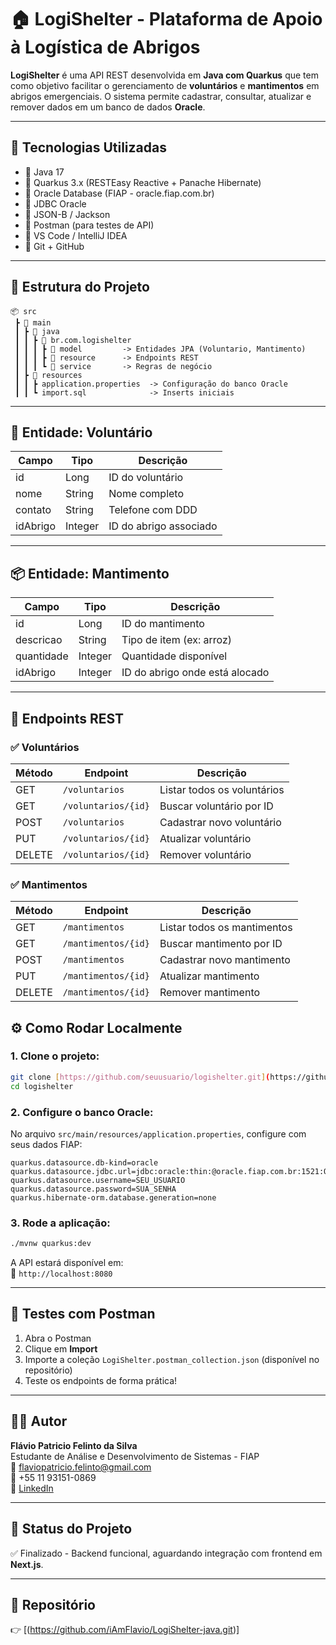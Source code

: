 # 🏠 LogiShelter - Plataforma de Apoio à Logística de Abrigos

**LogiShelter** é uma API REST desenvolvida em **Java com Quarkus** que tem como objetivo facilitar o gerenciamento de **voluntários** e **mantimentos** em abrigos emergenciais. O sistema permite cadastrar, consultar, atualizar e remover dados em um banco de dados **Oracle**.

---

## 🧪 Tecnologias Utilizadas

- 🔸 Java 17  
- 🔸 Quarkus 3.x (RESTEasy Reactive + Panache Hibernate)  
- 🔸 Oracle Database (FIAP - oracle.fiap.com.br)  
- 🔸 JDBC Oracle  
- 🔸 JSON-B / Jackson  
- 🔸 Postman (para testes de API)  
- 🔸 VS Code / IntelliJ IDEA  
- 🔸 Git + GitHub  

---

## 📁 Estrutura do Projeto

```
📦 src
 ┣ 📂 main
 ┃ ┣ 📂 java
 ┃ ┃ ┣ 📂 br.com.logishelter
 ┃ ┃ ┃ ┣ 📂 model         -> Entidades JPA (Voluntario, Mantimento)
 ┃ ┃ ┃ ┣ 📂 resource      -> Endpoints REST
 ┃ ┃ ┃ ┗ 📂 service       -> Regras de negócio
 ┃ ┣ 📂 resources
 ┃ ┃ ┣ application.properties  -> Configuração do banco Oracle
 ┃ ┃ ┗ import.sql              -> Inserts iniciais
```

---

## 🧍 Entidade: Voluntário

| Campo        | Tipo    | Descrição                  |
|--------------|---------|----------------------------|
| id           | Long    | ID do voluntário           |
| nome         | String  | Nome completo              |
| contato      | String  | Telefone com DDD           |
| idAbrigo     | Integer | ID do abrigo associado     |

---

## 📦 Entidade: Mantimento

| Campo        | Tipo    | Descrição                     |
|--------------|---------|-------------------------------|
| id           | Long    | ID do mantimento              |
| descricao    | String  | Tipo de item (ex: arroz)      |
| quantidade   | Integer | Quantidade disponível         |
| idAbrigo     | Integer | ID do abrigo onde está alocado|

---

## 🔁 Endpoints REST

### ✅ Voluntários

| Método | Endpoint                | Descrição                 |
|--------|-------------------------|---------------------------|
| GET    | `/voluntarios`          | Listar todos os voluntários |
| GET    | `/voluntarios/{id}`     | Buscar voluntário por ID    |
| POST   | `/voluntarios`          | Cadastrar novo voluntário   |
| PUT    | `/voluntarios/{id}`     | Atualizar voluntário        |
| DELETE | `/voluntarios/{id}`     | Remover voluntário          |

### ✅ Mantimentos

| Método | Endpoint                | Descrição                   |
|--------|-------------------------|-----------------------------|
| GET    | `/mantimentos`          | Listar todos os mantimentos |
| GET    | `/mantimentos/{id}`     | Buscar mantimento por ID    |
| POST   | `/mantimentos`          | Cadastrar novo mantimento   |
| PUT    | `/mantimentos/{id}`     | Atualizar mantimento        |
| DELETE | `/mantimentos/{id}`     | Remover mantimento          |


## ⚙️ Como Rodar Localmente

### 1. Clone o projeto:
```bash
git clone [https://github.com/seuusuario/logishelter.git](https://github.com/iAmFlavio/LogiShelter-java.git)
cd logishelter
```

### 2. Configure o banco Oracle:

No arquivo `src/main/resources/application.properties`, configure com seus dados FIAP:
```properties
quarkus.datasource.db-kind=oracle
quarkus.datasource.jdbc.url=jdbc:oracle:thin:@oracle.fiap.com.br:1521:ORCL
quarkus.datasource.username=SEU_USUARIO
quarkus.datasource.password=SUA_SENHA
quarkus.hibernate-orm.database.generation=none
```

### 3. Rode a aplicação:
```bash
./mvnw quarkus:dev
```

A API estará disponível em:  
📍 `http://localhost:8080`

---

## 📮 Testes com Postman

1. Abra o Postman
2. Clique em **Import**
3. Importe a coleção `LogiShelter.postman_collection.json` (disponível no repositório)
4. Teste os endpoints de forma prática!

---

## 🧑‍💻 Autor

**Flávio Patricio Felinto da Silva**  
Estudante de Análise e Desenvolvimento de Sistemas - FIAP  
📧 flaviopatricio.felinto@gmail.com  
📱 +55 11 93151-0869  
🔗 [LinkedIn](https://www.linkedin.com/in/flavio-felinto)

---

## 📌 Status do Projeto

✅ Finalizado - Backend funcional, aguardando integração com frontend em **Next.js**.

---

## 🔗 Repositório

👉 [(https://github.com/iAmFlavio/LogiShelter-java.git)]
